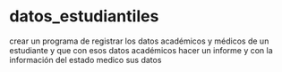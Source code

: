 # datos_estudiantiles
crear un programa de registrar los datos académicos y médicos de un estudiante y que con esos datos académicos hacer un informe y con la información del estado medico sus datos

